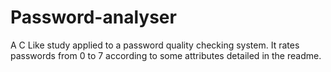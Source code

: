 # Password-analyser
A C Like study applied to a password quality checking system. It rates passwords from 0 to 7 according to some attributes detailed in the readme.
